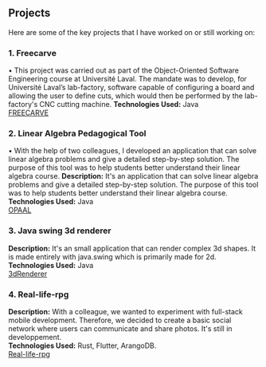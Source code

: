 ## Projects

Here are some of the key projects that I have worked on or still working on:

### 1. Freecarve
• This project was carried out as part of the Object-Oriented Software Engineering course at Université Laval. The mandate was to develop, for Université Laval’s lab-factory, software capable of configuring a board and allowing the user to define cuts, which would then be performed by the lab-factory's CNC cutting machine.
**Technologies Used:** Java<br>
[FREECARVE](https://github.com/Abricot55/Freecarve)<br>

### 2. Linear Algebra Pedagogical Tool
• With the help of two colleagues, I developed an application that can solve linear algebra problems and give a detailed
step-by-step solution. The purpose of this tool was to help students better understand their linear algebra course.
**Description:** It's an application that can solve linear algebra problems and give a detailed
step-by-step solution. The purpose of this tool was to help students better understand their linear algebra course.  
**Technologies Used:** Java<br>
[OPAAL](https://drive.google.com/drive/folders/1r-5COuNg1rH5664TEdPSYCIuHGYOdGWM?usp=sharing)<br>

### 3. Java swing 3d renderer
**Description:** It's an small application that can render complex 3d shapes. It is made entirely with java.swing which is primarily made for 2d.
**Technologies Used:** Java<br>
[3dRenderer](https://github.com/Abricot55/3dRenderer)<br>

### 4. Real-life-rpg
**Description:** With a colleague, we wanted to experiment with full-stack mobile development. Therefore, we decided to create a
basic social network where users can communicate and share photos. It's still in developpement.  
**Technologies Used:** Rust, Flutter, ArangoDB.  
[Real-life-rpg](https://github.com/Abricot55/Real_life_RPG)


